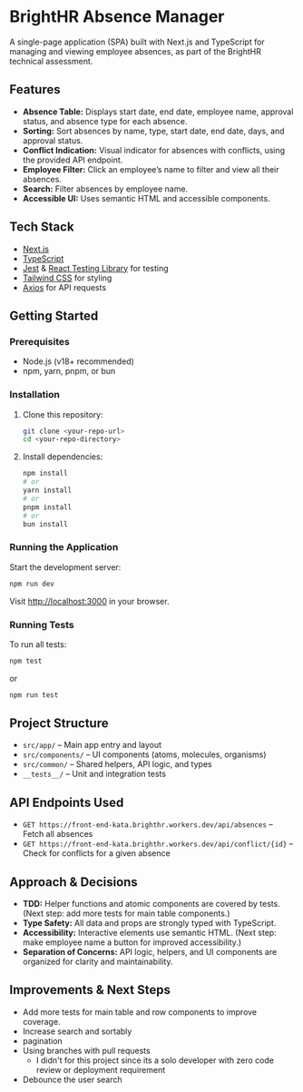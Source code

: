 # BrightHR Absence Manager

A single-page application (SPA) built with Next.js and TypeScript for managing and viewing employee absences, as part of the BrightHR technical assessment.

## Features

- **Absence Table:** Displays start date, end date, employee name, approval status, and absence type for each absence.
- **Sorting:** Sort absences by name, type, start date, end date, days, and approval status.
- **Conflict Indication:** Visual indicator for absences with conflicts, using the provided API endpoint.
- **Employee Filter:** Click an employee’s name to filter and view all their absences.
- **Search:** Filter absences by employee name.
- **Accessible UI:** Uses semantic HTML and accessible components.

## Tech Stack

- [Next.js](https://nextjs.org/)
- [TypeScript](https://www.typescriptlang.org/)
- [Jest](https://jestjs.io/) & [React Testing Library](https://testing-library.com/) for testing
- [Tailwind CSS](https://tailwindcss.com/) for styling
- [Axios](https://axios-http.com/) for API requests

## Getting Started

### Prerequisites

- Node.js (v18+ recommended)
- npm, yarn, pnpm, or bun

### Installation

1. Clone this repository:

   ```bash
   git clone <your-repo-url>
   cd <your-repo-directory>
   ```

2. Install dependencies:
   ```bash
   npm install
   # or
   yarn install
   # or
   pnpm install
   # or
   bun install
   ```

### Running the Application

Start the development server:

```bash
npm run dev
```

Visit [http://localhost:3000](http://localhost:3000) in your browser.

### Running Tests

To run all tests:

```bash
npm test
```

or

```bash
npm run test
```

## Project Structure

- `src/app/` – Main app entry and layout
- `src/components/` – UI components (atoms, molecules, organisms)
- `src/common/` – Shared helpers, API logic, and types
- `__tests__/` – Unit and integration tests

## API Endpoints Used

- `GET https://front-end-kata.brighthr.workers.dev/api/absences` – Fetch all absences
- `GET https://front-end-kata.brighthr.workers.dev/api/conflict/{id}` – Check for conflicts for a given absence

## Approach & Decisions

- **TDD:** Helper functions and atomic components are covered by tests. (Next step: add more tests for main table components.)
- **Type Safety:** All data and props are strongly typed with TypeScript.
- **Accessibility:** Interactive elements use semantic HTML. (Next step: make employee name a button for improved accessibility.)
- **Separation of Concerns:** API logic, helpers, and UI components are organized for clarity and maintainability.

## Improvements & Next Steps

- Add more tests for main table and row components to improve coverage.
- Increase search and sortably
- pagination
- Using branches with pull requests
  - I didn't for this project since its a solo developer with zero code review or deployment requirement
- Debounce the user search
